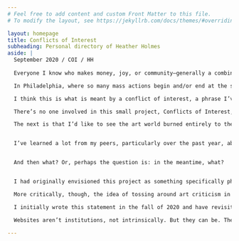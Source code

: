 ```yaml
---
# Feel free to add content and custom Front Matter to this file.
# To modify the layout, see https://jekyllrb.com/docs/themes/#overriding-theme-defaults

layout: homepage
title: Conflicts of Interest
subheading: Personal directory of Heather Holmes
aside: | 
  September 2020 / COI / HH
  
  Everyone I know who makes money, joy, or community—generally a combination thereof—within the imperfectly bracketed space of the “art world” has, in the past year, reevaluated their relationship to the category of art and the practice of artmaking. Art showed its face in 2020: it could definitely do something, but it couldn’t stem the tide of the ongoing ravages of climate change; couldn’t get politicians into or out of office, offer up alternatives to electoral politics, or make desperately needed socialist/communist change possible; couldn’t resurrect those murdered by racism and racists or abolish policing and prisons; couldn’t halt a global pandemic or the social and economic devastation it’s wrought.

  In Philadelphia, where so many mass actions begin and/or end at the steps of the city’s best-known art museum—which also successfully unionized in 2020—protestors last spring and summer did not find refuge within those walls, which could’ve been opened up as a resource to the public. Sometimes it hits me that many of the most crucial public actions last year, from mass protest to encampment fortifications, unfolded along Philadelphia’s parkway, against the backdrop of its most prestigious and moneyed institutions. In terms of a shifting relationship to art, everyone has their own story; the tipping point is a personal matter. Mine came on the first day of June of this last endless year when, along with thousands others, I was teargassed at the foot of the Barnes Foundation. Recovering by the shuttered admissions booth, it suddenly and absurdly occurred to me that my companion that day, Wilmer, had exhibited his work here three years prior. As we coughed and heaved and rifled through our backpacks for water, people around us fleeing in every direction from the chemical clouds, I remembered that opening, how I’d dressed up and drank wine and was nervous, how it seemed very important. I wondered briefly whether and when anything like that would happen again, then my thoughts shifted from whether and when to why.

  I think this is what is meant by a conflict of interest, a phrase I’ve been drawn to for several years now. The only time it entered my life with any regularity was when I worked in an editorial capacity for the College Art Association, which maintains and often argues, rethinks, and revises its Statement on Conflict of Interest and Confidentiality for its journals, committees, boards, and so on. Particularly since part of CAA’s mission is to set ethical standards for the fields of art and art history within academia, it seems advisable to safeguard against nepotism as much as possible. Sometimes, though, when I worked there and would comb through the language of the COI statement on a granular level, it felt, to me, impossible. A reviewer of an exhibition couldn’t have any sort of relationship to the exhibition’s curator? An editor couldn’t assign a piece to herself or anyone on the editorial board of that journal? It felt out of step with my understanding of how the art world functions, which is not to offer up an endorsement of how the art world functions. It was hard to imagine art without imagining the entanglement of personal and professional relations, even if it felt worthwhile to try.

  There’s no one involved in this small project, Conflicts of Interest, who I don’t know intimately. The scope and nature of this intimacy varies widely across contributors, but remains a thread between them and me. I’m personally invested in everyone whose work appears here, and I’ve approached the task of commissioning and editing their work differently—in ways I both can and can’t quantify—than if the process had been double- or single-blind. This is my first conflict of interest.

  The next is that I’d like to see the art world burned entirely to the ground and reimagined, and I’d also like to retain a place within that world for myself and the people I care about. I spent most of the pandemic working at a grocery store, which offered up its own suite of traumas, but now I’m back in the realm of art-work and clinging to last year’s righteous anger which, for so many art institutions, is easily assimilable into corporate restructuring efforts. It strikes me as distinctly vile, and yet I do have a vested interest in the survival of the art world on multiple levels. There’s me—hard not to make oneself primary, despite efforts to the contrary—and the money I have made and stand to make within the ecosystem of artistic production, namely writing about art and editing other people’s writing about art. I’m a grantee of the Velocity Fund, which made this project possible, because I exist within art spaces, know where to look for funding and how to assemble a grant application, and have committed to a project rooted in the broad spectrum of “art or about art.” Then there are my friends and colleagues who sustain a life as artists, art handlers, writers, curators, editors, arts administrators, people who sit at the front desk, people who stand at the front door, people who guard the artwork, people who make sure the money lands in the correct bank accounts. I want them to feel fulfilled and secure. I want the same for myself. If art is the space in which we can all find that fulfillment and security, why not art? The answer to this in my own internal dialogue is that the structures that hold the art world in place were not built with us in mind—even if we are the very “creators of content”—and will continue to swerve away from our needs at every turn, unless we become unrecognizable to ourselves.


  I’ve learned a lot from my peers, particularly over the past year, about how we can collectivize within the structures that already exist. Maybe one day we’ll be the ones spearheading capital campaigns that raise millions of dollars, and from there we can choose to redistribute that money instead of erecting new structures built with only the tiniest segment of the population in mind, designed for the ceaseless churn of future capital campaigns. Or we can take over buildings that used to house art and transform them into spaces that house people, pushing the art into spaces we haven’t yet envisioned. Or we could create new spaces contingent on the equal and fair pay of everyone involved, spaces we could dismantle if and when that equality and fairness was no longer possible. Marcia Tucker, founder of the same New Museum that now siphons large portions of its operating budget into building expansions and teams of union-busting lawyers, envisioned the museum as a space that would operate nonhierarchically, collaboratively, and transparently, that would “question our own premises and methods regularly” and operate as a laboratory for new thought and practice. Experiments fail, on the level of individual praxis all the way up to the level of the nation-state. We could commit to dissolving our institutions when they no longer live up to any of the dictates of the mission statement.


  And then what? Or, perhaps the question is: in the meantime, what?


  I had originally envisioned this project as something specifically physical. I was—and remain—inspired and energized by publication projects like the Real Review and Packet Biweekly, and I wanted to create something beautiful and incisive but unprecious, released on a monthly basis, a single sheet of writing and/or/about art almost literally flung around the city to non-art spaces. But the moment in which I wrote the grant proposal and the moment we’re living in now are very different. Even as spaces begin to reopen, entering buildings like libraries, coffee shops, student unions, and other storefronts is different now and perhaps always will be.

  More critically, though, the idea of tossing around art criticism in the streets began to feel almost hatefully out of touch with the needs of Philadelphians navigating crushing precarity within a global pandemic. So, like everything else, Conflicts of Interest took a digital turn, and I often wondered whether the project had wandered so far from my original idea that I should just scrap it and return the grant money. I dragged my feet, as anyone involved in the project and the Velocity Fund itself can attest (sorry about all the missed deadlines, late emails, and the fact that the project is coming out a year and a half after it was supposed to!). Like almost everyone else, I lost jobs and took jobs I didn’t want to take and struggled with the people I love and struggled with myself and all the while this project hung over the scene, an unwelcome reminder of the specific ease of the life we all used to live. The instability of our situation had been building for some time, but it was nice to pretend it came on all at once in 2020.

  I initially wrote this statement in the fall of 2020 and have revisited it now, in the spring of 2021, when things look a little different but most of these fundamental questions remain unanswered. I’ve tweaked the pastness of my tenses but basically everything else is the same. If any of the wording in these contributions feels anachronistic, it’s because I took so long pulling the project together—but I felt it was important to retain the integrity of the moment in which these pieces were written, performed, produced. I am so grateful to the contributors for offering a piece of themselves to this project, particularly at a time when there were and continue to be much more dire, pressing needs at stake. And I am bowled over by the generosity and vision of Rahul, in whom I found not just a website designer but a collaborator. Rahul breathed new life and energy into this project when I really needed it and pushed me in the direction of thinking about Conflicts of Interest as a directory and a series of nodes; his playfulness helped stave off the death trap of taking oneself and one’s work too seriously.

  Websites aren’t institutions, not intrinsically. But they can be. They can also provide an alternative to institutional showcase (even as they become institutional showcase, as is becoming a norm), which is what I hope is happening here. I’ve given myself and others the latitude to say things and make gestures that feel necessary and wouldn’t be welcomed elsewhere. The scope of it is limited; it has to be. It is also literally limited to audiences in and around Philadelphia, hilariously (also Rahul). My intention is for it to live on beyond the ambit of this project, this granting period, this specific moment in time as a home for unconventional thought.

---
```

